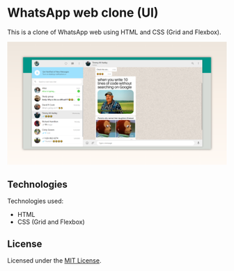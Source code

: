 # WhatsApp web clone (UI)

This is a clone of WhatsApp web using HTML and CSS (Grid and Flexbox).

![WhatsApp web user interface](./screenshot.png)

## Technologies

Technologies used:

- HTML
- CSS (Grid and Flexbox)

## License

Licensed under the [MIT License](LICENSE).
